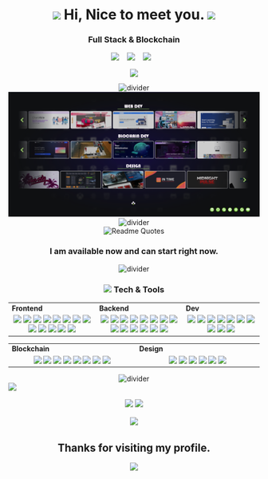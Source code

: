 <h1 align="center">
  <img src="https://media.giphy.com/media/hvRJCLFzcasrR4ia7z/giphy.gif" width="28">
  Hi, Nice to meet you.
  <img src="https://media.giphy.com/media/hvRJCLFzcasrR4ia7z/giphy.gif" width="28">
</h1>

<h3 align="center">Full Stack & Blockchain</h3>

<p align="center">
  <a href="mailto:inddev0807@gmail.com" target="_blank" rel="noopener noreferrer"><img src="https://img.icons8.com/fluency/2x/gmail-new.png"  width="50" /></a>
  &nbsp;&nbsp;
  <a href="https://join.skype.com/invite/vtWdeMaobT8K" target="_blank" rel="noopener noreferrer"><img src="https://img.icons8.com/color/2x/skype.png"  width="50" /></a>
  &nbsp;&nbsp;
  <a href="https://t.me/dragon99k" target="_blank" rel="noopener noreferrer"><img src="https://img.icons8.com/color/2x/telegram-app.png"  width="50" /></a>
  &nbsp;&nbsp;
  <!-- <a href="https://naruhito-kaide.netlify.app" target="_blank" rel="noopener noreferrer"><img src="https://img.icons8.com/nolan/2x/link.png"  width="50" /></a> -->
</p>

<p align="center" style="margin-bottom: 10px;">
    <img src="https://github-profile-trophy.vercel.app?username=dragon99k&column=7&theme=onedark&hide_border=true&include_all_commits=true&line_height=27"/>
</p>

<div align="center">
  <img src="https://github.com/naruhitokaide/naruhitokaide/blob/main/divider1.png" alt="divider"/>
</div>

<div align="center">
  <img src="https://github.com/naruhitokaide/naruhitokaide/blob/main/portfolio.png" alt="Portfolio"/>
</div>

<div align="center">
  <img src="https://github.com/naruhitokaide/naruhitokaide/blob/main/divider1.png" alt="divider"/>
</div>

<div align="center">
  <img src="https://quotes-github-readme.vercel.app/api?type=horizontal&theme=dracula" alt="Readme Quotes"/>
</div>

<h3 align="center">I am available now and can start right now.</h3>

<div align="center">
  <img src="https://github.com/naruhitokaide/naruhitokaide/blob/main/divider2.png" alt="divider"/>
</div>

<h3 align="center"><img src="https://github.com/naruhitokaide/naruhitokaide/blob/main/code.gif" height="20"/> Tech & Tools</h3>

<div align="center" style="witdh:100%"> 
  <table>
    <tr>
      <td valign="center" width="100px"><b>Frontend<b></td>
      <td valign="center" width="100px"><b>Backend<b></td>
      <td valign="center" width="100px"><b>Dev<b></td>
    </tr>
    <tr>
      <td valign="center" align="center" width="300px">
        <img src="https://img.shields.io/badge/HTML-green" /> 
        <img src="https://img.shields.io/badge/CSS-green" />
        <img src="https://img.shields.io/badge/JavaScript-green" /> 
        <img src="https://img.shields.io/badge/TypeScript-green" />
        <img src="https://img.shields.io/badge/React-green" /> 
        <img src="https://img.shields.io/badge/Vue-green" /> 
        <img src="https://img.shields.io/badge/Angular-green" /> 
        <img src="https://img.shields.io/badge/Bootstrap-green" /> 
        <img src="https://img.shields.io/badge/Tailwind-green" /> 
        <img src="https://img.shields.io/badge/Next-green" /> 
        <img src="https://img.shields.io/badge/Nuxt-green" /> 
        <img src="https://img.shields.io/badge/Shopify-green" /> 
        <img src="https://img.shields.io/badge/Chart.js-green" />
      </td>      
      <td valign="center" align="center" width="300px">
        <img src="https://img.shields.io/badge/Django-green" /> 
        <img src="https://img.shields.io/badge/Python-green" /> 
        <img src="https://img.shields.io/badge/Selenium-green" />        
        <img src="https://img.shields.io/badge/Ruby-green" /> 
        <img src="https://img.shields.io/badge/Rails-green" /> 
        <img src="https://img.shields.io/badge/BeautifulSoup-green" /> 
        <img src="https://img.shields.io/badge/Pandas-green" /> 
        <img src="https://img.shields.io/badge/Numpy-green" /> 
        <img src="https://img.shields.io/badge/Flask-green" /> 
        <img src="https://img.shields.io/badge/PHP-green" /> 
        <img src="https://img.shields.io/badge/Laravel-green" /> 
        <img src="https://img.shields.io/badge/Node.js-green" /> 
        <img src="https://img.shields.io/badge/Express-green" /> 
        <img src="https://img.shields.io/badge/Nest.js-green" /> 
      </td>
      <td valign="center" align="center" width="300px">
        <img src="https://img.shields.io/badge/AWS-green" /> 
        <img src="https://img.shields.io/badge/CI/CD-green" /> 
        <img src="https://img.shields.io/badge/Docker-green" /> 
        <img src="https://img.shields.io/badge/TDD-green" /> 
        <img src="https://img.shields.io/badge/Jira-green" /> 
        <img src="https://img.shields.io/badge/Tezos-green" /> 
        <img src="https://img.shields.io/badge/MySQL-green" /> 
        <img src="https://img.shields.io/badge/NoSQL-green" /> 
        <img src="https://img.shields.io/badge/MongoDB-green" /> 
        <img src="https://img.shields.io/badge/PostgreSQL-green" /> 
      </td>
    </tr>
  </table>
  
 <table>
    <tr>
      <td valign="center" width="100px"><b>Blockchain<b></td>
      <td valign="center" width="100px"><b>Design<b></td>
    </tr>
    <tr>
      <td valign="center" align="center" width="300px">
        <img src="https://img.shields.io/badge/Web3.js-green" /> 
        <img src="https://img.shields.io/badge/Solidity-green" /> 
        <img src="https://img.shields.io/badge/Ethers.js-green" /> 
        <img src="https://img.shields.io/badge/Solana-green" /> 
        <img src="https://img.shields.io/badge/Golang-green" /> 
        <img src="https://img.shields.io/badge/Rust-green" /> 
        <img src="https://img.shields.io/badge/Smart Contract-green" /> 
        <img src="https://img.shields.io/badge/Bitcoin-green" />
      </td>
     <td valign="center" align="center" width="300px">
       <img src="https://img.shields.io/badge/Photoshop-green" /> 
       <img src="https://img.shields.io/badge/Adobe XD-green" /> 
       <img src="https://img.shields.io/badge/Figma-green" /> 
       <img src="https://img.shields.io/badge/Blender-green" /> 
       <img src="https://img.shields.io/badge/WebGL-green" /> 
       <img src="https://img.shields.io/badge/Three.js-green" /> 
      </td>
    </tr>
  </table>
</div>

<div align="center">
  <img src="https://github.com/naruhitokaide/naruhitokaide/blob/main/divider2.png" alt="divider"/>
</div>

<img src="https://activity-graph.herokuapp.com/graph?username=dragon99k&bg_color=000000&color=00ffff&line=00ffff&point=ffffff&area=true&hide_border=true"/>
<br/>
   
<p align = "center">
  <img src = "https://github-readme-stats.vercel.app/api?username=dragon99k&hide_border=true&show_icons=true&include_all_commits=true&count_private=true&theme=tokyonight&line_height=27">
  <img src = "https://github-readme-stats.vercel.app/api/top-langs/?username=dragon99k&hide=PHP,html,c&theme=tokyonight&hide_border=true&line_height=27">
  <br><br>
    <img src = "https://github-readme-streak-stats.herokuapp.com?user=dragon99k&theme=tokyonight&hide_border=true&include_all_commits=true&line_height=27">
</p>

<h2 align="center"> Thanks for visiting my profile. </h2>
<p align="center">
  <img src="https://capsule-render.vercel.app/api?type=waving&color=gradient&height=65&section=footer"/>
</p>
